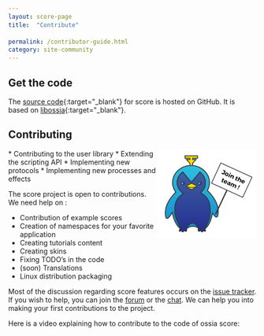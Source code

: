 ```yaml
---
layout: score-page
title:  "Contribute"

permalink: /contributor-guide.html
category: site-community
---
```



## Get the code

The [source code](https://github.com/ossia/score){:target="_blank"} for score is hosted on GitHub.
It is based on [libossia](https://github.com/ossia/libossia){:target="_blank"}.

## Contributing
<img style="float: right;" src="/assets/contribution_oscar.png" width="40%"/>
* Contributing to the user library
* Extending the scripting API
* Implementing new protocols
* Implementing new processes and effects
    
The score project is open to contributions.
We need help on :

* Contribution of example scores
* Creation of namespaces for your favorite application
* Creating tutorials content
* Creating skins
* Fixing TODO’s in the code
* (soon) Translations
* Linux distribution packaging

Most of the discussion regarding score features occurs on the [issue tracker](https://github.com/ossia/score/issues).
If you wish to help, you can join the [forum](https://forum.ossia.io) or the [chat](https://gitter.im/ossia/score).
We can help you into making your first contributions to the project.

Here is a video explaining how to contribute to the code of ossia score:

<div class="videoWrapper">
    <iframe src="" data-src="https://www.youtube.com/embed/LSifHFbuky0" frameborder="0" allow="autoplay; encrypted-media; picture-in-picture" allowfullscreen></iframe>
</div>
